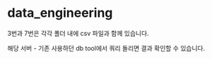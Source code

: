 # data_engineering

3번과 7번은 각각 폴더 내에 csv 파일과 함께 있습니다.

해당 서버 - 기존 사용하던 db tool에서 쿼리 돌리면 결과 확인할 수 있습니다. 
